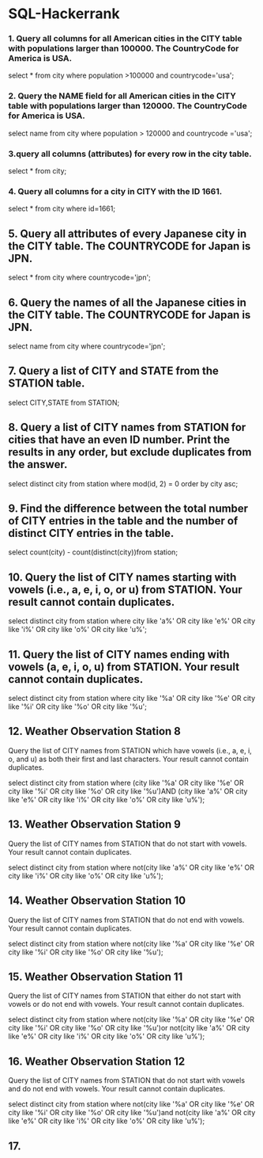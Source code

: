 # SQL-Hackerrank
### 1. Query all columns for all American cities in the CITY table with populations larger than 100000. The CountryCode for America is USA.

select * 
from city 
where population >100000 and countrycode='usa';

### 2. Query the NAME field for all American cities in the CITY table with populations larger than 120000. The CountryCode for America is USA.
 select name
from city 
where population > 120000 and countrycode ='usa';

### 3.query all columns (attributes) for every row in the city table.
select * 
from city;

### 4. Query all columns for a city in CITY with the ID 1661.
select * 
from city
where id=1661;

## 5. Query all attributes of every Japanese city in the CITY table. The COUNTRYCODE for Japan is JPN.
 select *
from city
where 
 countrycode='jpn';
 
## 6. Query the names of all the Japanese cities in the CITY table. The COUNTRYCODE for Japan is JPN.
select name
from city
where countrycode='jpn';

## 7.  Query a list of CITY and STATE from the STATION table.
select CITY,STATE
from STATION;

## 8. Query a list of CITY names from STATION for cities that have an even ID number. Print the results in any order, but exclude duplicates from the answer.
select distinct city
from station
where mod(id, 2) = 0 order by city asc;

## 9. Find the difference between the total number of CITY entries in the table and the number of distinct CITY entries in the table.
select count(city) - count(distinct(city))from station;

## 10. Query the list of CITY names starting with vowels (i.e., a, e, i, o, or u) from STATION. Your result cannot contain duplicates.

select distinct city
from station 
where city like 'a%' OR city like 'e%' OR city like 'i%' OR city like 'o%' OR city like 'u%';

## 11. Query the list of CITY names ending with vowels (a, e, i, o, u) from STATION. Your result cannot contain duplicates.
select distinct city
from station 
where city like '%a' OR city like '%e' OR city like '%i' OR city like '%o' OR city like '%u';

## 12. Weather Observation Station 8

Query the list of CITY names from STATION which have vowels (i.e., a, e, i, o, and u) as both their first and last characters. Your result cannot contain duplicates.

select distinct city
from station 
where (city like '%a' OR city like '%e' OR city like '%i' OR city like '%o' OR city like '%u')AND 
(city like 'a%' OR city like 'e%' OR city like 'i%' OR city like 'o%' OR city like 'u%');

## 13. Weather Observation Station 9
Query the list of CITY names from STATION that do not start with vowels. Your result cannot contain duplicates.

select distinct city
from station 
where not(city like 'a%' OR city like 'e%' OR city like 'i%' OR city like 'o%' OR city like 'u%');

## 14. Weather Observation Station 10
Query the list of CITY names from STATION that do not end with vowels. Your result cannot contain duplicates.

select distinct city
from station 
where not(city like '%a' OR city like '%e' OR city like '%i' OR city like '%o' OR city like '%u');

## 15. Weather Observation Station 11

Query the list of CITY names from STATION that either do not start with vowels or do not end with vowels. Your result cannot contain duplicates.


select distinct city
from station 
where not(city like '%a' OR city like '%e' OR city like '%i' OR city like '%o' OR city like '%u')or 
not(city like 'a%' OR city like 'e%' OR city like 'i%' OR city like 'o%' OR city like 'u%');

## 16. Weather Observation Station 12
Query the list of CITY names from STATION that do not start with vowels and do not end with vowels. Your result cannot contain duplicates.

select distinct city
from station 
where not(city like '%a' OR city like '%e' OR city like '%i' OR city like '%o' OR city like '%u')and 
not(city like 'a%' OR city like 'e%' OR city like 'i%' OR city like 'o%' OR city like 'u%');

## 17. 

